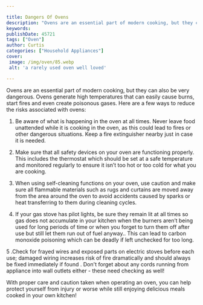 ```yaml
---

title: Dangers Of Ovens
description: "Ovens are an essential part of modern cooking, but they can also be very dangerous. Ovens generate high temperatures that can easi...swipe up to find out"
keywords: 
publishDate: 45721
tags: ["Oven"]
author: Curtis
categories: ["Household Appliances"]
cover: 
 image: /img/oven/85.webp
 alt: 'a rarely used oven well loved'

---
```


Ovens are an essential part of modern cooking, but they can also be very dangerous. Ovens generate high temperatures that can easily cause burns, start fires and even create poisonous gases. Here are a few ways to reduce the risks associated with ovens:

1. Be aware of what is happening in the oven at all times. Never leave food unattended while it is cooking in the oven, as this could lead to fires or other dangerous situations. Keep a fire extinguisher nearby just in case it is needed.

2. Make sure that all safety devices on your oven are functioning properly. This includes the thermostat which should be set at a safe temperature and monitored regularly to ensure it isn’t too hot or too cold for what you are cooking.

3. When using self-cleaning functions on your oven, use caution and make sure all flammable materials such as rugs and curtains are moved away from the area around the oven to avoid accidents caused by sparks or heat transferring to them during cleaning cycles. 

4. If your gas stove has pilot lights, be sure they remain lit at all times so gas does not accumulate in your kitchen when the burners aren’t being used for long periods of time or when you forget to turn them off after use but still let them run out of fuel anyway.. This can lead to carbon monoxide poisoning which can be deadly if left unchecked for too long. 
 
5 .Check for frayed wires and exposed parts on electric stoves before each use; damaged wiring increases risk of fire dramatically and should always be fixed immediately if found . Don't forget about any cords running from appliance into wall outlets either - these need checking as well! 

 With proper care and caution taken when operating an oven, you can help protect yourself from injury or worse while still enjoying delicious meals cooked in your own kitchen!
